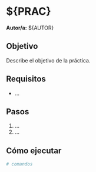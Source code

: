 # ${PRAC}

**Autor/a:** ${AUTOR}

## Objetivo
Describe el objetivo de la práctica.

## Requisitos
- …

## Pasos
1. …
2. …

## Cómo ejecutar
```bash
# comandos
```
